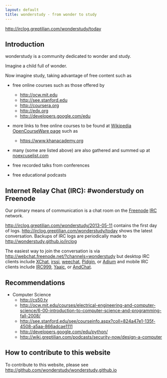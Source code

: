 ```yaml
---
layout: default
title: wonderstudy - from wonder to study
---
```

http://irclog.greptilian.com/wonderstudy/today

## Introduction

wonderstudy is a community dedicated to wonder and study.

Imagine a child full of wonder.

Now imagine study, taking advantage of free content such as

- free online courses such as those offered by
    - http://ocw.mit.edu
    - http://see.stanford.edu
    - http://coursera.org
    - http://edx.org
    - http://developers.google.com/edu
- more links to free online courses to be found at [Wikipedia OpenCourseWare page](http://en.wikipedia.org/wiki/Opencourseware) such as
    - https://www.khanacademy.org 

- many (some are listed above) are also gathered and summed up at [noexcuselist.com](http://www.noexcuselist.com/everything)

- free recorded talks from conferences
- free educational podcasts

## Internet Relay Chat (IRC): #wonderstudy on Freenode

Our primary means of communication is a chat room on the [Freenode](http://en.wikipedia.org/wiki/Freenode) [IRC](http://en.wikipedia.org/wiki/IRC) network.

http://irclog.greptilian.com/wonderstudy/2013-05-11 contains the first day of logs. http://irclog.greptilian.com/wonderstudy/today shows the latest conversation. Backups of IRC logs are periodically made to http://wonderstudy.github.io/irclog

The easiest way to join the conversation is via http://webchat.freenode.net/?channels=wonderstudy but desktop IRC clients include [XChat](http://xchat.org), [irssi](http://www.irssi.org), [weechat](http://weechat.org), [Pidgin](http://www.pidgin.im), or [Adium](http://adium.im) and mobile IRC clients include [IRC999](http://itunes.apple.com/us/app/irc999/id360698285?mt=8), [Yaaic](http://www.yaaic.org/), or [AndChat](https://play.google.com/store/apps/details?id=net.andchat&hl=en).

## Recommendations

- Computer Science
    - http://cs50.tv
    - http://ocw.mit.edu/courses/electrical-engineering-and-computer-science/6-00-introduction-to-computer-science-and-programming-fall-2008/
    - http://see.stanford.edu/see/courseinfo.aspx?coll=824a47e1-135f-4508-a5aa-866adcae1111
    - http://developers.google.com/edu/python/
    - http://wiki.greptilian.com/podcasts/security-now/design-a-computer

## How to contribute to this website

To contribute to this website, please see http://github.com/wonderstudy/wonderstudy.github.io
